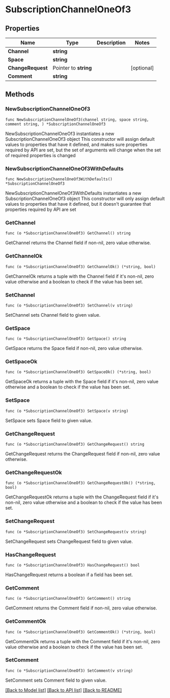 # SubscriptionChannelOneOf3

## Properties

Name | Type | Description | Notes
------------ | ------------- | ------------- | -------------
**Channel** | **string** |  | 
**Space** | **string** |  | 
**ChangeRequest** | Pointer to **string** |  | [optional] 
**Comment** | **string** |  | 

## Methods

### NewSubscriptionChannelOneOf3

`func NewSubscriptionChannelOneOf3(channel string, space string, comment string, ) *SubscriptionChannelOneOf3`

NewSubscriptionChannelOneOf3 instantiates a new SubscriptionChannelOneOf3 object
This constructor will assign default values to properties that have it defined,
and makes sure properties required by API are set, but the set of arguments
will change when the set of required properties is changed

### NewSubscriptionChannelOneOf3WithDefaults

`func NewSubscriptionChannelOneOf3WithDefaults() *SubscriptionChannelOneOf3`

NewSubscriptionChannelOneOf3WithDefaults instantiates a new SubscriptionChannelOneOf3 object
This constructor will only assign default values to properties that have it defined,
but it doesn't guarantee that properties required by API are set

### GetChannel

`func (o *SubscriptionChannelOneOf3) GetChannel() string`

GetChannel returns the Channel field if non-nil, zero value otherwise.

### GetChannelOk

`func (o *SubscriptionChannelOneOf3) GetChannelOk() (*string, bool)`

GetChannelOk returns a tuple with the Channel field if it's non-nil, zero value otherwise
and a boolean to check if the value has been set.

### SetChannel

`func (o *SubscriptionChannelOneOf3) SetChannel(v string)`

SetChannel sets Channel field to given value.


### GetSpace

`func (o *SubscriptionChannelOneOf3) GetSpace() string`

GetSpace returns the Space field if non-nil, zero value otherwise.

### GetSpaceOk

`func (o *SubscriptionChannelOneOf3) GetSpaceOk() (*string, bool)`

GetSpaceOk returns a tuple with the Space field if it's non-nil, zero value otherwise
and a boolean to check if the value has been set.

### SetSpace

`func (o *SubscriptionChannelOneOf3) SetSpace(v string)`

SetSpace sets Space field to given value.


### GetChangeRequest

`func (o *SubscriptionChannelOneOf3) GetChangeRequest() string`

GetChangeRequest returns the ChangeRequest field if non-nil, zero value otherwise.

### GetChangeRequestOk

`func (o *SubscriptionChannelOneOf3) GetChangeRequestOk() (*string, bool)`

GetChangeRequestOk returns a tuple with the ChangeRequest field if it's non-nil, zero value otherwise
and a boolean to check if the value has been set.

### SetChangeRequest

`func (o *SubscriptionChannelOneOf3) SetChangeRequest(v string)`

SetChangeRequest sets ChangeRequest field to given value.

### HasChangeRequest

`func (o *SubscriptionChannelOneOf3) HasChangeRequest() bool`

HasChangeRequest returns a boolean if a field has been set.

### GetComment

`func (o *SubscriptionChannelOneOf3) GetComment() string`

GetComment returns the Comment field if non-nil, zero value otherwise.

### GetCommentOk

`func (o *SubscriptionChannelOneOf3) GetCommentOk() (*string, bool)`

GetCommentOk returns a tuple with the Comment field if it's non-nil, zero value otherwise
and a boolean to check if the value has been set.

### SetComment

`func (o *SubscriptionChannelOneOf3) SetComment(v string)`

SetComment sets Comment field to given value.



[[Back to Model list]](../README.md#documentation-for-models) [[Back to API list]](../README.md#documentation-for-api-endpoints) [[Back to README]](../README.md)


